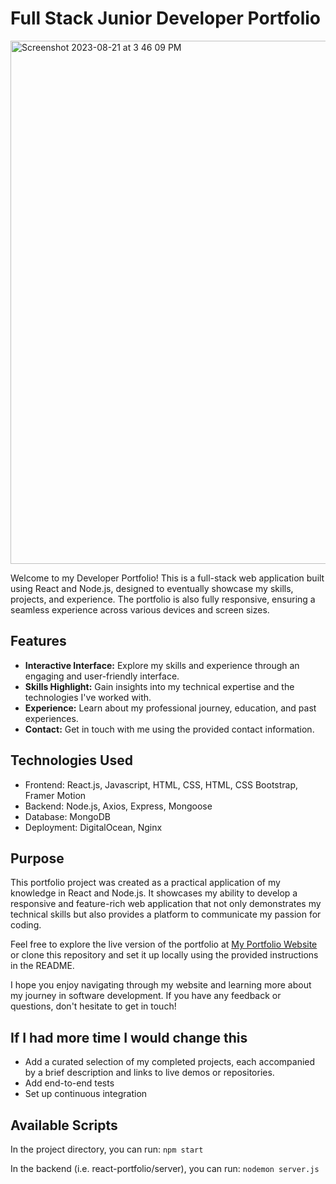 # Full Stack Junior Developer Portfolio

<img width="837" alt="Screenshot 2023-08-21 at 3 46 09 PM" src="https://github.com/the-rach/react-portfolio/assets/59668086/bdd25fe6-3f4a-4884-b6ac-1e5e0a2de82c">

Welcome to my Developer Portfolio! This is a full-stack web application built using React and Node.js, designed to eventually showcase my skills, projects, and experience. The portfolio is also fully responsive, ensuring a seamless experience across various devices and screen sizes.

## Features
- **Interactive Interface:** Explore my skills and experience through an engaging and user-friendly interface.
- **Skills Highlight:** Gain insights into my technical expertise and the technologies I've worked with.
- **Experience:** Learn about my professional journey, education, and past experiences.
- **Contact:** Get in touch with me using the provided contact information.

## Technologies Used
- Frontend: React.js, Javascript, HTML, CSS, HTML, CSS Bootstrap, Framer Motion
- Backend: Node.js, Axios, Express, Mongoose
- Database: MongoDB
- Deployment: DigitalOcean, Nginx

## Purpose
This portfolio project was created as a practical application of my knowledge in React and Node.js. It showcases my ability to develop a responsive and feature-rich web application that not only demonstrates my technical skills but also provides a platform to communicate my passion for coding.

Feel free to explore the live version of the portfolio at [My Portfolio Website](http://rachelgrant.me/) or clone this repository and set it up locally using the provided instructions in the README.

I hope you enjoy navigating through my website and learning more about my journey in software development. If you have any feedback or questions, don't hesitate to get in touch!

## If I had more time I would change this
- Add a curated selection of my completed projects, each accompanied by a brief description and links to live demos or repositories.
- Add end-to-end tests
- Set up continuous integration

## Available Scripts
In the project directory, you can run: `npm start`

In the backend (i.e. react-portfolio/server), you can run: `nodemon server.js`